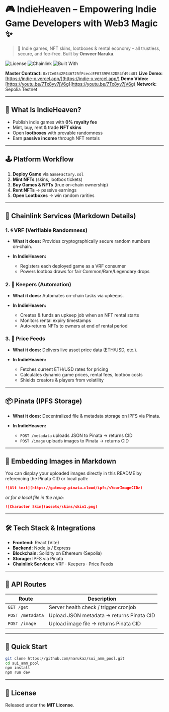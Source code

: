 # 🎮 IndieHeaven – Empowering Indie Game Developers with Web3 Magic ✨

> 🚀 Indie games, NFT skins, lootboxes & rental economy – all trustless, secure, and fee-free. Built by **Omveer Naruka**.

![License](https://img.shields.io/badge/license-MIT-blue.svg)
![Chainlink](https://img.shields.io/badge/powered%20by-Chainlink-blueviolet)
![Built With](https://img.shields.io/badge/built%20with-React%20%7C%20Node%20%7C%20Solidity-green)

**Master Contract:** `0x7Ce0542F446725fFceccEF0739F632DE4f49c401`
**Live Demo:** [https://indie-x.vercel.app/](https://indie-x.vercel.app/)
**Demo Video:** [https://youtu.be/7Tx8yv7jV6g](https://youtu.be/7Tx8yv7jV6g)
**Network:** Sepolia Testnet

---

## 🧠 What Is IndieHeaven?

- Publish indie games with **0% royalty fee**
- Mint, buy, rent & trade **NFT skins**
- Open **lootboxes** with provable randomness
- Earn **passive income** through NFT rentals

---

## 🕹️ Platform Workflow

1. **Deploy Game** via `GameFactory.sol`
2. **Mint NFTs** (skins, lootbox tickets)
3. **Buy Games & NFTs** (true on‑chain ownership)
4. **Rent NFTs** → passive earnings
5. **Open Lootboxes** → win random rarities

---

## 🔮 Chainlink Services (Markdown Details)

### 1. 🌀 VRF (Verifiable Randomness)

- **What it does:** Provides cryptographically secure random numbers on‑chain.
- **In IndieHeaven:**

  - Registers each deployed game as a VRF consumer
  - Powers lootbox draws for fair Common/Rare/Legendary drops

### 2. 🤖 Keepers (Automation)

- **What it does:** Automates on‑chain tasks via upkeeps.
- **In IndieHeaven:**

  - Creates & funds an upkeep job when an NFT rental starts
  - Monitors rental expiry timestamps
  - Auto‑returns NFTs to owners at end of rental period

### 3. 💱 Price Feeds

- **What it does:** Delivers live asset price data (ETH/USD, etc.).
- **In IndieHeaven:**

  - Fetches current ETH/USD rates for pricing
  - Calculates dynamic game prices, rental fees, lootbox costs
  - Shields creators & players from volatility

---

## 📦 Pinata (IPFS Storage)

- **What it does:** Decentralized file & metadata storage on IPFS via Pinata.
- **In IndieHeaven:**

  - `POST /metadata` uploads JSON to Pinata → returns CID
  - `POST /image` uploads images to Pinata → returns CID

---

## 📸 Embedding Images in Markdown

You can display your uploaded images directly in this README by referencing the Pinata CID or local path:

```markdown
![Alt text](https://gateway.pinata.cloud/ipfs/<YourImageCID>)
```

_or for a local file in the repo:_

```markdown
![Character Skin](assets/skins/skin1.png)
```

---

## 🛠️ Tech Stack & Integrations

- **Frontend:** React (Vite)
- **Backend:** Node.js / Express
- **Blockchain:** Solidity on Ethereum (Sepolia)
- **Storage:** IPFS via Pinata
- **Chainlink Services:** VRF · Keepers · Price Feeds

---

## 🔗 API Routes

| Route            | Description                               |
| ---------------- | ----------------------------------------- |
| `GET /get`       | Server health check / trigger cronjob     |
| `POST /metadata` | Upload JSON metadata → returns Pinata CID |
| `POST /image`    | Upload image file → returns Pinata CID    |

---

## 🚀 Quick Start

```bash
git clone https://github.com/narukaz/sui_amm_pool.git
cd sui_amm_pool
npm install
npm run dev
```

---

## 🔐 License

Released under the **MIT License**.
